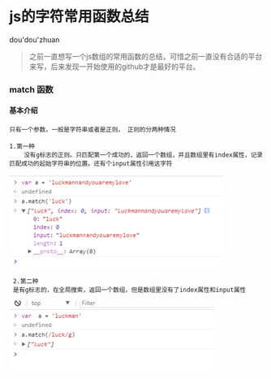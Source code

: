 # js的字符常用函数总结
dou'dou'zhuan
> 之前一直想写一个js数组的常用函数的总结，可惜之前一直没有合适的平台来写，后来发现一开始使用的github才是最好的平台。



### match 函数

#### 基本介绍 
    只有一个参数，一般是字符串或者是正则， 正则的分两种情况

    1.第一种
        没有g标志的正则。只匹配第一个成功的，返回一个数组，并且数组里有index属性，记录匹配成功的起始字符串的位置。还有个input属性引用这字符 

   <img src="../../image/1.png"/>



     2.第二种
     是有g标志的，在全局搜索，返回一个数组，但是数组里没有了index属性和input属性

    
 <img src="../../image/2.png"/>